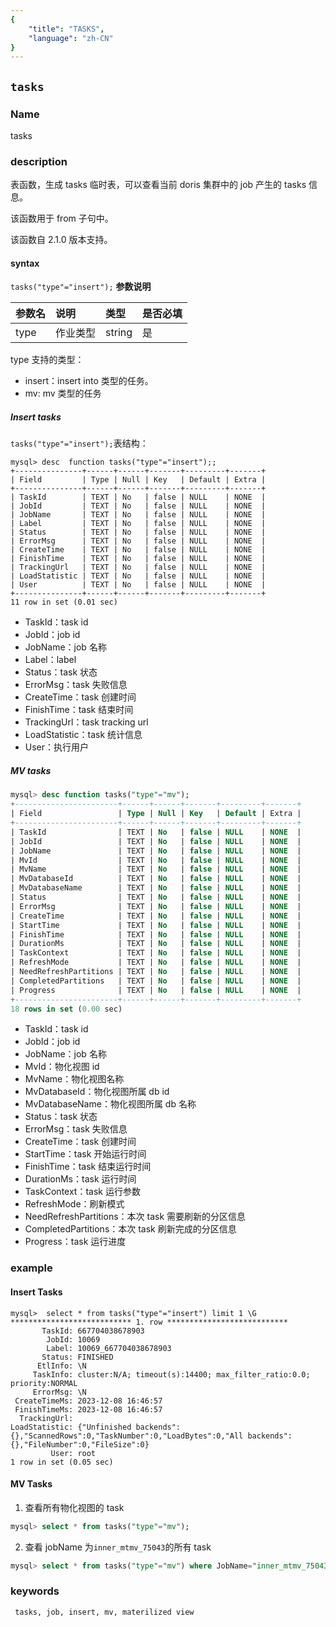 ```yaml
---
{
    "title": "TASKS",
    "language": "zh-CN"
}
---
```


<!--
Licensed to the Apache Software Foundation (ASF) under one
or more contributor license agreements.  See the NOTICE file
distributed with this work for additional information
regarding copyright ownership.  The ASF licenses this file
to you under the Apache License, Version 2.0 (the
"License"); you may not use this file except in compliance
with the License.  You may obtain a copy of the License at

  http://www.apache.org/licenses/LICENSE-2.0

Unless required by applicable law or agreed to in writing,
software distributed under the License is distributed on an
"AS IS" BASIS, WITHOUT WARRANTIES OR CONDITIONS OF ANY
KIND, either express or implied.  See the License for the
specific language governing permissions and limitations
under the License.
-->

## `tasks`

### Name

tasks

### description

表函数，生成 tasks 临时表，可以查看当前 doris 集群中的 job 产生的 tasks 信息。

该函数用于 from 子句中。

该函数自 2.1.0 版本支持。

#### syntax

`tasks("type"="insert");`
**参数说明**

| 参数名  | 说明     | 类型     | 是否必填 |
|:-----|:-------|:-------|:-----|
| type | 作业类型   | string | 是    |

type 支持的类型：

- insert：insert into 类型的任务。
- mv: mv 类型的任务

##### Insert tasks
`tasks("type"="insert");`表结构：
```
mysql> desc  function tasks("type"="insert");;
+---------------+------+------+-------+---------+-------+
| Field         | Type | Null | Key   | Default | Extra |
+---------------+------+------+-------+---------+-------+
| TaskId        | TEXT | No   | false | NULL    | NONE  |
| JobId         | TEXT | No   | false | NULL    | NONE  |
| JobName       | TEXT | No   | false | NULL    | NONE  |
| Label         | TEXT | No   | false | NULL    | NONE  |
| Status        | TEXT | No   | false | NULL    | NONE  |
| ErrorMsg      | TEXT | No   | false | NULL    | NONE  |
| CreateTime    | TEXT | No   | false | NULL    | NONE  |
| FinishTime    | TEXT | No   | false | NULL    | NONE  |
| TrackingUrl   | TEXT | No   | false | NULL    | NONE  |
| LoadStatistic | TEXT | No   | false | NULL    | NONE  |
| User          | TEXT | No   | false | NULL    | NONE  |
+---------------+------+------+-------+---------+-------+
11 row in set (0.01 sec)
```
- TaskId：task id
- JobId：job id
- JobName：job 名称
- Label：label
- Status：task 状态
- ErrorMsg：task 失败信息
- CreateTime：task 创建时间
- FinishTime：task 结束时间
- TrackingUrl：task tracking url
- LoadStatistic：task 统计信息
- User：执行用户
##### MV tasks
```sql
mysql> desc function tasks("type"="mv");
+-----------------------+------+------+-------+---------+-------+
| Field                 | Type | Null | Key   | Default | Extra |
+-----------------------+------+------+-------+---------+-------+
| TaskId                | TEXT | No   | false | NULL    | NONE  |
| JobId                 | TEXT | No   | false | NULL    | NONE  |
| JobName               | TEXT | No   | false | NULL    | NONE  |
| MvId                  | TEXT | No   | false | NULL    | NONE  |
| MvName                | TEXT | No   | false | NULL    | NONE  |
| MvDatabaseId          | TEXT | No   | false | NULL    | NONE  |
| MvDatabaseName        | TEXT | No   | false | NULL    | NONE  |
| Status                | TEXT | No   | false | NULL    | NONE  |
| ErrorMsg              | TEXT | No   | false | NULL    | NONE  |
| CreateTime            | TEXT | No   | false | NULL    | NONE  |
| StartTime             | TEXT | No   | false | NULL    | NONE  |
| FinishTime            | TEXT | No   | false | NULL    | NONE  |
| DurationMs            | TEXT | No   | false | NULL    | NONE  |
| TaskContext           | TEXT | No   | false | NULL    | NONE  |
| RefreshMode           | TEXT | No   | false | NULL    | NONE  |
| NeedRefreshPartitions | TEXT | No   | false | NULL    | NONE  |
| CompletedPartitions   | TEXT | No   | false | NULL    | NONE  |
| Progress              | TEXT | No   | false | NULL    | NONE  |
+-----------------------+------+------+-------+---------+-------+
18 rows in set (0.00 sec)
```
* TaskId：task id
* JobId：job id
* JobName：job 名称
* MvId：物化视图 id
* MvName：物化视图名称
* MvDatabaseId：物化视图所属 db id
* MvDatabaseName：物化视图所属 db 名称
* Status：task 状态
* ErrorMsg：task 失败信息
* CreateTime：task 创建时间
* StartTime：task 开始运行时间
* FinishTime：task 结束运行时间
* DurationMs：task 运行时间
* TaskContext：task 运行参数
* RefreshMode：刷新模式
* NeedRefreshPartitions：本次 task 需要刷新的分区信息
* CompletedPartitions：本次 task 刷新完成的分区信息
* Progress：task 运行进度

### example
#### Insert Tasks
```
mysql>  select * from tasks("type"="insert") limit 1 \G
*************************** 1. row ***************************
       TaskId: 667704038678903
        JobId: 10069
        Label: 10069_667704038678903
       Status: FINISHED
      EtlInfo: \N
     TaskInfo: cluster:N/A; timeout(s):14400; max_filter_ratio:0.0; priority:NORMAL
     ErrorMsg: \N
 CreateTimeMs: 2023-12-08 16:46:57
 FinishTimeMs: 2023-12-08 16:46:57
  TrackingUrl: 
LoadStatistic: {"Unfinished backends":{},"ScannedRows":0,"TaskNumber":0,"LoadBytes":0,"All backends":{},"FileNumber":0,"FileSize":0}
         User: root
1 row in set (0.05 sec)

```
#### MV Tasks
1. 查看所有物化视图的 task

```sql
mysql> select * from tasks("type"="mv");
```

2. 查看 jobName 为`inner_mtmv_75043`的所有 task

```sql
mysql> select * from tasks("type"="mv") where JobName="inner_mtmv_75043";
```

### keywords

     tasks, job, insert, mv, materilized view
